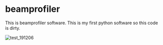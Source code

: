 # beamprofiler
This is beamprofiler software.
This is my first python software so this code is dirty.

![test_191206](https://user-images.githubusercontent.com/62801544/88451820-e1620300-ce94-11ea-87e8-8ff02c86a0e9.png)
